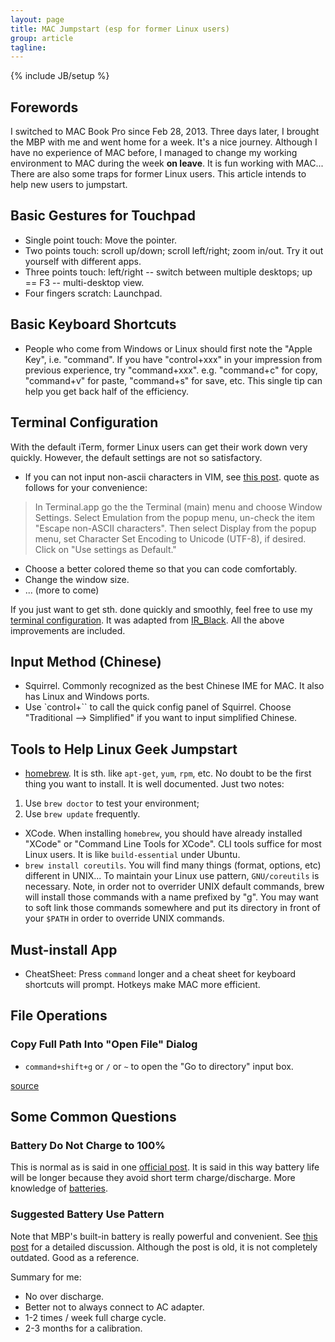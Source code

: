 ```yaml
---
layout: page
title: MAC Jumpstart (esp for former Linux users)
group: article
tagline: 
---
```

{% include JB/setup %}

## Forewords

I switched to MAC Book Pro since Feb 28, 2013.
Three days later, I brought the MBP with me and went home for a week.
It's a nice journey.
Although I have no experience of MAC before, 
I managed to change my working environment to MAC during the week **on leave**.
It is fun working with MAC...
There are also some traps for former Linux users.
This article intends to help new users to jumpstart.

## Basic Gestures for Touchpad

   * Single point touch: 
   Move the pointer. 
   * Two points touch: 
   scroll up/down; scroll left/right; zoom in/out. 
   Try it out yourself with different apps. 
   * Three points touch: 
   left/right -- switch between multiple desktops;
   up == F3 -- multi-desktop view.
   * Four fingers scratch: Launchpad. 

## Basic Keyboard Shortcuts

   * People who come from Windows or Linux should first note the "Apple Key", i.e. "command". 
   If you have "control+xxx" in your impression from previous experience, try "command+xxx". 
   e.g. "command+c" for copy, "command+v" for paste, "command+s" for save, etc. 
   This single tip can help you get back half of the efficiency.

## Terminal Configuration

With the default iTerm, former Linux users can get their work down very quickly. 
However, the default settings are not so satisfactory. 

   * If you can not input non-ascii characters in VIM,
   see [this post](http://superuser.com/questions/21292/how-to-use-utf-8-in-vim-on-mac-os-x).
   quote as follows for your convenience:

> In Terminal.app go the the Terminal (main) menu and choose Window Settings. 
> Select Emulation from the popup menu, un-check the item "Escape non-ASCII characters". 
> Then select Display from the popup menu, set Character Set Encoding to Unicode (UTF-8), if desired. 
> Click on "Use settings as Default."

   * Choose a better colored theme so that you can code comfortably.
   * Change the window size.
   * ... (more to come)

If you just want to get sth. done quickly and smoothly, 
feel free to use my 
[terminal configuration]({{site.base_links.github}}/utility/tree/master/mac/Terminal).
It was adapted from [IR_Black](http://toddwerth.com/2011/07/21/the-original-ir_black-for-os-x-lion/).
All the above improvements are included.

## Input Method (Chinese)

   * Squirrel. 
   Commonly recognized as the best Chinese IME for MAC. 
   It also has Linux and Windows ports.
   * Use `control+\`` to call the quick config panel of Squirrel. 
   Choose "Traditional --> Simplified" if you want to input simplified Chinese. 

## Tools to Help Linux Geek Jumpstart

   * [homebrew](https://github.com/mxcl/homebrew/wiki/Installation).
   It is sth. like `apt-get`, `yum`, `rpm`, etc. 
   No doubt to be the first thing you want to install. 
   It is well documented. 
   Just two notes:
   1) Use `brew doctor` to test your environment; 
   2) Use `brew update` frequently. 
   * XCode. 
   When installing `homebrew`, you should have already installed 
   "XCode" or "Command Line Tools for XCode". 
   CLI tools suffice for most Linux users. 
   It is like `build-essential` under Ubuntu. 
   * `brew install coreutils`. 
   You will find many things (format, options, etc) different in UNIX... 
   To maintain your Linux use pattern, `GNU/coreutils` is necessary. 
   Note, in order not to overrider UNIX default commands, 
   brew will install those commands with a name prefixed by "g". 
   You may want to soft link those commands somewhere and put its directory 
   in front of your `$PATH` in order to override UNIX commands. 

## Must-install App

   * CheatSheet: 
   Press `command` longer and a cheat sheet for keyboard shortcuts will prompt. 
   Hotkeys make MAC more efficient. 

## File Operations

### Copy Full Path Into "Open File" Dialog

   * `command+shift+g` or `/` or `~` to open the 
   "Go to directory" input box. 

[source](http://apple.stackexchange.com/questions/26819/enter-a-filename-in-the-file-open-dialog)

## Some Common Questions

### Battery Do Not Charge to 100%

This is normal as is said in one 
[official post](http://support.apple.com/kb/TS1909?viewlocale=en_US&locale=en_US). 
It is said in this way battery life will be longer 
because they avoid short term charge/discharge. 
More knowledge of 
[batteries](http://www.apple.com/batteries/).

### Suggested Battery Use Pattern

Note that MBP's built-in battery is really powerful and convenient. 
See [this post](https://discussions.apple.com/thread/1764220?threadID=1764220) for a detailed discussion. 
Although the post is old, it is not completely outdated. 
Good as a reference. 

Summary for me:

   * No over discharge.
   * Better not to always connect to AC adapter.
   * 1-2 times / week full charge cycle.
   * 2-3 months for a calibration.

